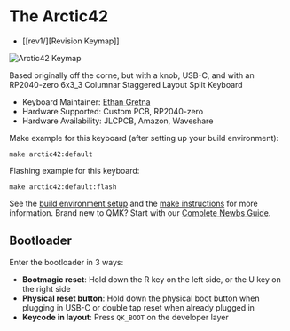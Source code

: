 # The Arctic42

- [[rev1/][Revision Keymap]]

![Arctic42 Keymap](https://i.imgur.com/vb8BvgZ.png)

Based originally off the corne, but with a knob, USB-C, and with an RP2040-zero
6x3_3 Columnar Staggered Layout Split Keyboard

* Keyboard Maintainer: [Ethan Gretna](https://github.com/PixelFrosty)
* Hardware Supported: Custom PCB, RP2040-zero
* Hardware Availability: JLCPCB, Amazon, Waveshare

Make example for this keyboard (after setting up your build environment):

    make arctic42:default

Flashing example for this keyboard:

    make arctic42:default:flash

See the [build environment setup](https://docs.qmk.fm/#/getting_started_build_tools) and the [make instructions](https://docs.qmk.fm/#/getting_started_make_guide) for more information. Brand new to QMK? Start with our [Complete Newbs Guide](https://docs.qmk.fm/#/newbs).

## Bootloader

Enter the bootloader in 3 ways:

* **Bootmagic reset**: Hold down the R key on the left side, or the U key on the right side
* **Physical reset button**: Hold down the physical boot button when plugging in USB-C or double tap reset when already plugged in
* **Keycode in layout**: Press `QK_BOOT` on the developer layer
